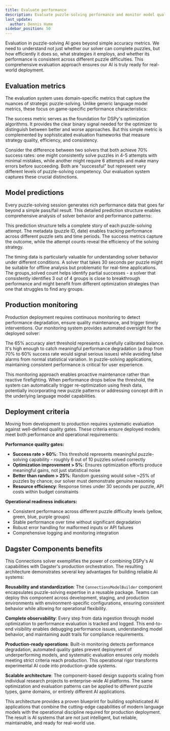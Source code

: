 ```yaml
---
title: Evaluate performance
description: Evaluate puzzle-solving performance and monitor model quality
last_update:
  author: Dennis Hume
sidebar_position: 50
---
```



Evaluation in puzzle-solving AI goes beyond simple accuracy metrics. We need to understand not just whether our solver can complete puzzles, but how efficiently it does so, what strategies it employs, and whether its performance is consistent across different puzzle difficulties. This comprehensive evaluation approach ensures our AI is truly ready for real-world deployment.

## Evaluation metrics

The evaluation system uses domain-specific metrics that capture the nuances of strategic puzzle-solving. Unlike generic language model metrics, these focus on game-specific performance characteristics:

<CodeExample
  path="docs_projects/project_dspy/dspy_modules/connections_metrics.py"
  language="python"
  startAfter="start_success_metric"
  endBefore="end_success_metric"
  title="dspy_modules/connections_metrics.py"
/>

The success metric serves as the foundation for DSPy's optimization algorithms. It provides the clear binary signal needed for the optimizer to distinguish between better and worse approaches. But this simple metric is complemented by sophisticated evaluation frameworks that measure strategy quality, efficiency, and consistency.

Consider the difference between two solvers that both achieve 70% success rates: one might consistently solve puzzles in 4-5 attempts with minimal mistakes, while another might require 6 attempts and make many errors before succeeding. Both are "successful" but represent very different levels of puzzle-solving competency. Our evaluation system captures these crucial distinctions.

## Model predictions

Every puzzle-solving session generates rich performance data that goes far beyond a simple pass/fail result. This detailed prediction structure enables comprehensive analysis of solver behavior and performance patterns:

<CodeExample
  path="docs_projects/project_dspy/dspy_modules/solver.py"
  language="python"
  startAfter="start_return_results"
  endBefore="end_return_results"
  title="dspy_modules/solver.py"
/>

This prediction structure tells a complete story of each puzzle-solving attempt. The metadata (puzzle ID, date) enables tracking performance across different puzzle sets and time periods. The success metrics capture the outcome, while the attempt counts reveal the efficiency of the solving strategy.

The timing data is particularly valuable for understanding solver behavior under different conditions. A solver that takes 30 seconds per puzzle might be suitable for offline analysis but problematic for real-time applications. The groups_solved count helps identify partial successes - a solver that consistently identifies 3 out of 4 groups is close to breakthrough performance and might benefit from different optimization strategies than one that struggles to find any groups.

## Production monitoring

Production deployment requires continuous monitoring to detect performance degradation, ensure quality maintenance, and trigger timely interventions. Our monitoring system provides automated oversight for the deployed solver:

<CodeExample
  path="docs_projects/project_dspy/config.py"
  language="python"
  startAfter="start_accuracy_alert_threshold"
  endBefore="end_accuracy_alert_threshold"
  title="config.py"
/>

The 65% accuracy alert threshold represents a carefully calibrated balance. It's high enough to catch meaningful performance degradation (a drop from 70% to 60% success rate would signal serious issues) while avoiding false alarms from normal statistical variation. In puzzle-solving applications, maintaining consistent performance is critical for user experience.

This monitoring approach enables proactive maintenance rather than reactive firefighting. When performance drops below the threshold, the system can automatically trigger re-optimization using fresh data, potentially incorporating new puzzle patterns or addressing concept drift in the underlying language model capabilities.

## Deployment criteria

Moving from development to production requires systematic evaluation against well-defined quality gates. These criteria ensure deployed models meet both performance and operational requirements:

**Performance quality gates:**

- **Success rate > 60%**: This threshold represents meaningful puzzle-solving capability - roughly 6 out of 10 puzzles solved correctly
- **Optimization improvement > 5%**: Ensures optimization efforts produce meaningful gains, not just statistical noise
- **Better than random > 25%**: Random guessing would solve ~25% of puzzles by chance; our solver must demonstrate genuine reasoning
- **Resource efficiency**: Response times under 30 seconds per puzzle, API costs within budget constraints

**Operational readiness indicators:**

- Consistent performance across different puzzle difficulty levels (yellow, green, blue, purple groups)
- Stable performance over time without significant degradation
- Robust error handling for malformed inputs or API failures
- Comprehensive logging and monitoring integration

## Dagster Components benefits

This Connections solver exemplifies the power of combining DSPy's AI capabilities with Dagster's production orchestration. The resulting architecture demonstrates several key advantages for building reliable AI systems:

**Reusability and standardization**: The `ConnectionsModelBuilder` component encapsulates puzzle-solving expertise in a reusable package. Teams can deploy this component across development, staging, and production environments with environment-specific configurations, ensuring consistent behavior while allowing for operational flexibility.

**Complete observability**: Every step from data ingestion through model optimization to performance evaluation is tracked and logged. This end-to-end visibility enables debugging performance issues, understanding model behavior, and maintaining audit trails for compliance requirements.

**Production-ready operations**: Built-in monitoring detects performance degradation, automated quality gates prevent deployment of underperforming models, and systematic evaluation ensures only models meeting strict criteria reach production. This operational rigor transforms experimental AI code into production-grade systems.

**Scalable architecture**: The component-based design supports scaling from individual research projects to enterprise-wide AI platforms. The same optimization and evaluation patterns can be applied to different puzzle types, game domains, or entirely different AI applications.

This architecture provides a proven blueprint for building sophisticated AI applications that combine the cutting-edge capabilities of modern language models with the operational discipline required for production deployment. The result is AI systems that are not just intelligent, but reliable, maintainable, and ready for real-world use.
